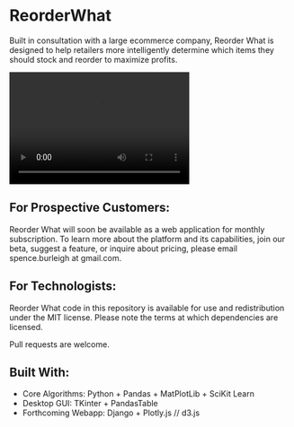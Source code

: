 # ReorderWhat
Built in consultation with a large ecommerce company, Reorder What is designed to help retailers more intelligently determine which items they should stock and reorder to maximize profits.

<video src="https://youtu.be/QYndq67zFPg" width="320" height="200" controls preload></video>

## For Prospective Customers:
Reorder What will soon be available as a web application for monthly subscription. To learn more about the platform and its capabilities, join our beta, suggest a feature, or inquire about pricing, please email spence.burleigh at gmail.com.

## For Technologists:
Reorder What code in this repository is available for use and redistribution under the MIT license. Please note the terms at which dependencies are licensed. 

Pull requests are welcome.

## Built With:

- Core Algorithms: Python + Pandas + MatPlotLib + SciKit Learn
- Desktop GUI: TKinter + PandasTable
- Forthcoming Webapp: Django + Plotly.js // d3.js
